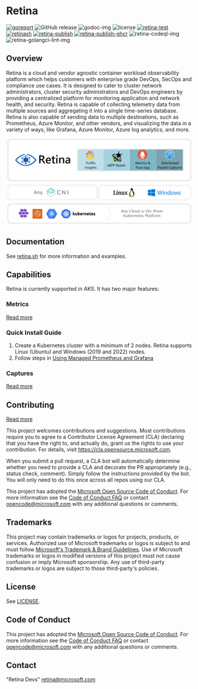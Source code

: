 # Retina

[![goreport][goreport-img]][goreport] ![GitHub release][release-img] ![godoc-img] ![license] [![retina-test][retina-test-image-badge]][retina-test-image] [![retinash][retinash-badge]][retinash] [![retina-publish][retina-publish-badge]][retina-publish] [![retina-publish-ghcr][retina-publish-ghcr-badge]][retina-publish-ghcr] ![retina-codeql-img][retina-codeql-badge] ![retina-golangci-lint-img][retina-golangci-lint-badge] 

## Overview

Retina is a cloud and vendor agnostic container workload observability platform which helps customers with enterprise grade DevOps, SecOps and compliance use cases. It is designed to cater to cluster network administrators, cluster security administrators and DevOps engineers by providing a centralized platform for monitoring application and network health, and security. Retina is capable of collecting telemetry data from multiple sources and aggregating it into a single time-series database. Retina is also capable of sending data to multiple destinations, such as Prometheus, Azure Monitor, and other vendors, and visualizing the data in a variety of ways, like Grafana, Azure Monitor, Azure log analytics, and more.

![Retina features](/site/static/img/retina-features.png)

## Documentation

See [retina.sh](http://retina.sh) for more information and examples.

## Capabilities

Retina is currently supported in AKS. It has two major features:

### Metrics

[Read more](https://retina.sh/docs/metrics/modes)

### Quick Install Guide

1. Create a Kubernetes cluster with a minimum of 2 nodes. Retina supports Linux (Ubuntu) and Windows (2019 and 2022) nodes.
2. Follow steps in [Using Managed Prometheus and Grafana](https://retina.sh/docs/installation/prometheus-azure-managed)

### Captures

[Read more](https://retina.sh/docs/captures)

## Contributing

[Read more](https://retina.sh/docs/contributing)

This project welcomes contributions and suggestions.  Most contributions require you to agree to a
Contributor License Agreement (CLA) declaring that you have the right to, and actually do, grant us
the rights to use your contribution. For details, visit <https://cla.opensource.microsoft.com>.

When you submit a pull request, a CLA bot will automatically determine whether you need to provide
a CLA and decorate the PR appropriately (e.g., status check, comment). Simply follow the instructions
provided by the bot. You will only need to do this once across all repos using our CLA.

This project has adopted the [Microsoft Open Source Code of Conduct](https://opensource.microsoft.com/codeofconduct/).
For more information see the [Code of Conduct FAQ](https://opensource.microsoft.com/codeofconduct/faq/) or
contact [opencode@microsoft.com](mailto:opencode@microsoft.com) with any additional questions or comments.

## Trademarks

This project may contain trademarks or logos for projects, products, or services. Authorized use of Microsoft
trademarks or logos is subject to and must follow [Microsoft's Trademark & Brand Guidelines](https://www.microsoft.com/en-us/legal/intellectualproperty/trademarks/usage/general).
Use of Microsoft trademarks or logos in modified versions of this project must not cause confusion or imply Microsoft sponsorship.
Any use of third-party trademarks or logos are subject to those third-party's policies.

## License

See [LICENSE](LICENSE).

## Code of Conduct

This project has adopted the [Microsoft Open Source Code of Conduct](https://opensource.microsoft.com/codeofconduct/). For more information see the [Code of Conduct FAQ](https://opensource.microsoft.com/codeofconduct/faq/) or contact [opencode@microsoft.com](mailto:opencode@microsoft.com) with any additional questions or comments.

## Contact

"Retina Devs" <retina@microsoft.com>

[goreport-img]: https://goreportcard.com/badge/github.com/microsoft/retina
[goreport]: https://goreportcard.com/report/github.com/microsoft/retina
[godoc-img]: https://godoc.org/github.com/microsoft/retina?status.svg
[release-img]: https://img.shields.io/github/v/release/microsoft/retina.svg
[license]: https://img.shields.io/badge/license-MIT-blue?link=https%3A%2F%2Fgithub.com%2Fmicrosoft%2Fretina%2Fblob%2Fmain%2FLICENSE
[retina-test-image-badge]: https://github.com/microsoft/retina/actions/workflows/test.yaml/badge.svg?branch=main
[retina-test-image]: https://github.com/microsoft/retina/actions/workflows/test.yaml?query=branch%3Amain
[retinash-badge]: https://github.com/microsoft/retina/actions/workflows/docs.yaml/badge.svg?branch=main
[retinash]: https://retina.sh/
[retina-publish-badge]: https://github.com/microsoft/retina/actions/workflows/images.yaml/badge.svg?branch=main
[retina-publish]: https://github.com/microsoft/retina/actions/workflows/images.yaml?query=branch%3Amain
[retina-publish-ghcr-badge]: https://github.com/microsoft/retina/actions/workflows/images-ghcr.yaml/badge.svg?branch=main
[retina-publish-ghcr]: https://github.com/microsoft/retina/actions/workflows/images-ghcr.yaml?query=branch%3Amain
[retina-codeql-badge]: https://github.com/microsoft/retina/actions/workflows/codeql.yaml/badge.svg?branch=main
[retina-golangci-lint-badge]: https://github.com/microsoft/retina/actions/workflows/golangci-lint.yaml/badge.svg?branch=main
